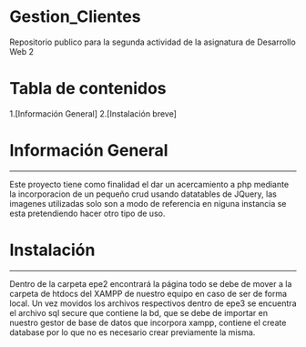 # Gestion_Clientes

Repositorio publico para la segunda actividad de la asignatura de Desarrollo Web 2

# Tabla de contenidos

1.[Información General] 2.[Instalación breve]

# Información General

---

Este proyecto tiene como finalidad el dar un acercamiento a php mediante la incorporacion de un pequeño crud usando datatables de JQuery, las imagenes utilizadas solo son a modo de referencia en niguna instancia se esta pretendiendo hacer otro tipo de uso.

# Instalación

---

Dentro de la carpeta epe2 encontrará la página todo se debe de mover a la carpeta de htdocs del XAMPP de nuestro equipo en caso de ser de forma local. Un vez movidos los archivos respectivos dentro de epe3 se encuentra el archivo sql secure que contiene la bd, que se debe de importar en nuestro gestor de base de datos que incorpora xampp, contiene el create database por lo que no es necesario crear previamente la misma.
